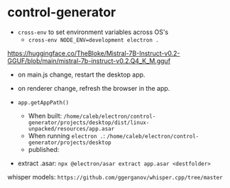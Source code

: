 # control-generator

- `cross-env` to set environment variables across OS's
  - `cross-env NODE_ENV=development electron .`

https://huggingface.co/TheBloke/Mistral-7B-Instruct-v0.2-GGUF/blob/main/mistral-7b-instruct-v0.2.Q4_K_M.gguf

- on main.js change, restart the desktop app.
- on renderer change, refresh the browser in the app.

- `app.getAppPath()`
  - When built: `/home/caleb/electron/control-generator/projects/desktop/dist/linux-unpacked/resources/app.asar`
  - When running `electron .`: `/home/caleb/electron/control-generator/projects/desktop`
  - published:

- extract .asar: `npx @electron/asar extract app.asar <destfolder>`

whisper models: `https://github.com/ggerganov/whisper.cpp/tree/master`
